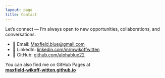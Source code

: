 ```yaml
---
layout: page
title: Contact
---
```


Let’s connect — I’m always open to new opportunities, collaborations, and conversations.

- 📧 Email: [Maxfield.blue@gmail.com](mailto:Maxfield.blue@gmail.com)  
- 💼 LinkedIn: [linkedin.com/in/mwikoffwitten](https://linkedin.com/in/your-handle)  
- 🐙 GitHub: [github.com/alphablue22](https://github.com/alphablue22)

You can also find me on GitHub Pages at  
**[maxfield-wikoff-witten.github.io](https://alphablue22.github.io/maxfield-wikoff-witten.github.io)**